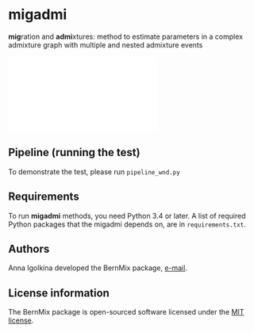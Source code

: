# migadmi

**mig**ration and **admi**xtures: method to estimate parameters in a complex admixture graph with multiple and nested admixture events

![Parametrisation of an admixture](admixture_parameterization.pdf)

## Pipeline (running the test)

To demonstrate the test, please run `pipeline_wnd.py`


## Requirements

To run **migadmi** methods, you need Python 3.4 or later. A list of required Python packages that the migadmi depends on, are in `requirements.txt`.  


## Authors

Anna Igolkina developed the BernMix package, [e-mail](mailto:igolkinaanna11@gmail.com).    


## License information
The BernMix package is open-sourced software licensed under the [MIT license](https://opensource.org/licenses/MIT).

